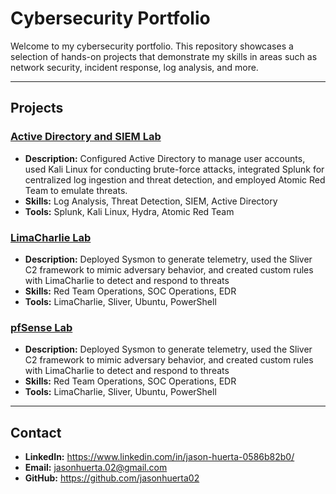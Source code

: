 # Cybersecurity Portfolio

Welcome to my cybersecurity portfolio. This repository showcases a selection of hands-on projects that demonstrate my skills in areas such as network security, incident response, log analysis, and more.

---

## Projects

### <a href="https://github.com/jasonhuerta02/Active-Directory-Lab/tree/main">Active Directory and SIEM Lab</a>
- **Description:** Configured Active Directory to manage user accounts, used Kali Linux for conducting brute-force attacks, integrated Splunk for centralized log ingestion and threat detection, and employed Atomic Red Team to emulate threats.
- **Skills:** Log Analysis, Threat Detection, SIEM, Active Directory
- **Tools:** Splunk, Kali Linux, Hydra, Atomic Red Team

### <a href="https://github.com/jasonhuerta02/LimaCharlie-Lab">LimaCharlie Lab</a>
- **Description:** Deployed Sysmon to generate telemetry, used the Sliver C2 framework to mimic adversary behavior, and created custom rules with LimaCharlie to detect and respond to threats
- **Skills:** Red Team Operations, SOC Operations, EDR
- **Tools:** LimaCharlie, Sliver, Ubuntu, PowerShell

### <a href="https://github.com/jasonhuerta02/pfSense-Lab)">pfSense Lab</a>
- **Description:** Deployed Sysmon to generate telemetry, used the Sliver C2 framework to mimic adversary behavior, and created custom rules with LimaCharlie to detect and respond to threats
- **Skills:** Red Team Operations, SOC Operations, EDR
- **Tools:** LimaCharlie, Sliver, Ubuntu, PowerShell
---

## Contact

- **LinkedIn:** https://www.linkedin.com/in/jason-huerta-0586b82b0/
- **Email:** jasonhuerta.02@gmail.com
- **GitHub:** https://github.com/jasonhuerta02
